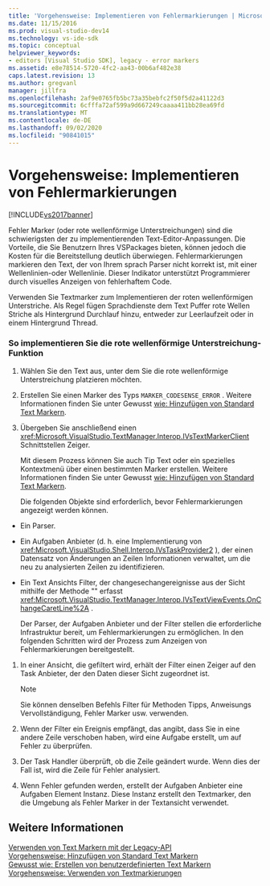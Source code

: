 ```yaml
---
title: 'Vorgehensweise: Implementieren von Fehlermarkierungen | Microsoft-Dokumentation'
ms.date: 11/15/2016
ms.prod: visual-studio-dev14
ms.technology: vs-ide-sdk
ms.topic: conceptual
helpviewer_keywords:
- editors [Visual Studio SDK], legacy - error markers
ms.assetid: e8e78514-5720-4fc2-aa43-00b6af482e38
caps.latest.revision: 13
ms.author: gregvanl
manager: jillfra
ms.openlocfilehash: 2af9e0765fb5bc73a35bebfc2f50f5d2a41122d3
ms.sourcegitcommit: 6cfffa72af599a9d667249caaaa411bb28ea69fd
ms.translationtype: MT
ms.contentlocale: de-DE
ms.lasthandoff: 09/02/2020
ms.locfileid: "90841015"
---
```

# <a name="how-to-implement-error-markers"></a>Vorgehensweise: Implementieren von Fehlermarkierungen
[!INCLUDE[vs2017banner](../includes/vs2017banner.md)]

Fehler Marker (oder rote wellenförmige Unterstreichungen) sind die schwierigsten der zu implementierenden Text-Editor-Anpassungen. Die Vorteile, die Sie Benutzern Ihres VSPackages bieten, können jedoch die Kosten für die Bereitstellung deutlich überwiegen. Fehlermarkierungen markieren den Text, der von Ihrem sprach Parser nicht korrekt ist, mit einer Wellenlinien-oder Wellenlinie. Dieser Indikator unterstützt Programmierer durch visuelles Anzeigen von fehlerhaftem Code.  
  
 Verwenden Sie Textmarker zum Implementieren der roten wellenförmigen Unterstriche. Als Regel fügen Sprachdienste dem Text Puffer rote Wellen Striche als Hintergrund Durchlauf hinzu, entweder zur Leerlaufzeit oder in einem Hintergrund Thread.  
  
### <a name="to-implement-the-red-wavy-underline-feature"></a>So implementieren Sie die rote wellenförmige Unterstreichung-Funktion  
  
1. Wählen Sie den Text aus, unter dem Sie die rote wellenförmige Unterstreichung platzieren möchten.  
  
2. Erstellen Sie einen Marker des Typs `MARKER_CODESENSE_ERROR` . Weitere Informationen finden Sie unter Gewusst [wie: Hinzufügen von Standard Text Markern](../extensibility/how-to-add-standard-text-markers.md).  
  
3. Übergeben Sie anschließend einen <xref:Microsoft.VisualStudio.TextManager.Interop.IVsTextMarkerClient> Schnittstellen Zeiger.  
  
   Mit diesem Prozess können Sie auch Tip Text oder ein spezielles Kontextmenü über einen bestimmten Marker erstellen. Weitere Informationen finden Sie unter Gewusst [wie: Hinzufügen von Standard Text Markern](../extensibility/how-to-add-standard-text-markers.md).  
  
   Die folgenden Objekte sind erforderlich, bevor Fehlermarkierungen angezeigt werden können.  
  
- Ein Parser.  
  
- Ein Aufgaben Anbieter (d. h. eine Implementierung von <xref:Microsoft.VisualStudio.Shell.Interop.IVsTaskProvider2> ), der einen Datensatz von Änderungen an Zeilen Informationen verwaltet, um die neu zu analysierten Zeilen zu identifizieren.  
  
- Ein Text Ansichts Filter, der changesechangereignisse aus der Sicht mithilfe der Methode "" erfasst <xref:Microsoft.VisualStudio.TextManager.Interop.IVsTextViewEvents.OnChangeCaretLine%2A> .  
  
  Der Parser, der Aufgaben Anbieter und der Filter stellen die erforderliche Infrastruktur bereit, um Fehlermarkierungen zu ermöglichen. In den folgenden Schritten wird der Prozess zum Anzeigen von Fehlermarkierungen bereitgestellt.  
  
1. In einer Ansicht, die gefiltert wird, erhält der Filter einen Zeiger auf den Task Anbieter, der den Daten dieser Sicht zugeordnet ist.  
  
    > [!NOTE]
    > Sie können denselben Befehls Filter für Methoden Tipps, Anweisungs Vervollständigung, Fehler Marker usw. verwenden.  
  
2. Wenn der Filter ein Ereignis empfängt, das angibt, dass Sie in eine andere Zeile verschoben haben, wird eine Aufgabe erstellt, um auf Fehler zu überprüfen.  
  
3. Der Task Handler überprüft, ob die Zeile geändert wurde. Wenn dies der Fall ist, wird die Zeile für Fehler analysiert.  
  
4. Wenn Fehler gefunden werden, erstellt der Aufgaben Anbieter eine Aufgaben Element Instanz. Diese Instanz erstellt den Textmarker, den die Umgebung als Fehler Marker in der Textansicht verwendet.  
  
## <a name="see-also"></a>Weitere Informationen  
 [Verwenden von Text Markern mit der Legacy-API](../extensibility/using-text-markers-with-the-legacy-api.md)   
 [Vorgehensweise: Hinzufügen von Standard Text Markern](../extensibility/how-to-add-standard-text-markers.md)   
 [Gewusst wie: Erstellen von benutzerdefinierten Text Markern](../extensibility/how-to-create-custom-text-markers.md)   
 [Vorgehensweise: Verwenden von Textmarkierungen](../extensibility/how-to-use-text-markers.md)
